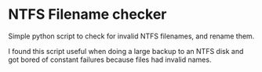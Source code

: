 # NTFS Filename checker
Simple python script to check for invalid NTFS filenames, and rename them.

I found this script useful when doing a large backup to an NTFS disk and got bored of constant failures because files had invalid names.
